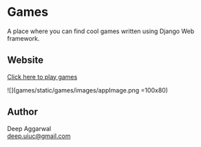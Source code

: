 Games
=====
A place where you can find cool games written using Django Web framework.  

Website
------
[Click here to play games](http://coolgames-1238.appspot.com/games/)

![](games/static/games/images/appImage.png =100x80)

Author
------
Deep Aggarwal  
deep.uiuc@gmail.com  
